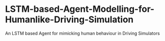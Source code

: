 # LSTM-based-Agent-Modelling-for-Humanlike-Driving-Simulation
An LSTM based Agent for mimicking human behaviour in Driving Simulators
